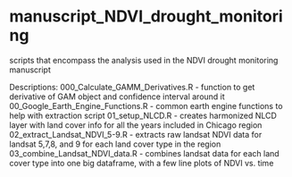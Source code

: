 # manuscript_NDVI_drought_monitoring
scripts that encompass the analysis used in the NDVI drought monitoring manuscript

Descriptions:
000_Calculate_GAMM_Derivatives.R - function to get derivative of GAM object and confidence interval around it
00_Google_Earth_Engine_Functions.R - common earth engine functions to help with extraction script
01_setup_NLCD.R - creates harmonized NLCD layer with land cover info for all the years included in Chicago region
02_extract_Landsat_NDVI_5-9.R - extracts raw landsat NDVI data for landsat 5,7,8, and 9 for each land cover type in the region
03_combine_Landsat_NDVI_data.R - combines landsat data for each land cover type into one big dataframe, with a few line plots of NDVI vs. time

